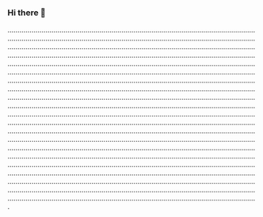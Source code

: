 ### Hi there 👋

.............................................................................................................................................................................................................................................................................................................................................................................................................................................................................................................................................................................................................................................................................................................................................................................................................................................................................................................................................................................................................................................................................................................................................................................................................................................................................................................................................................................................................................................................................................................................................................................................................................................................................................................................................................................................................................................................................................................................................................................................................................................................................................................................................................................................................................................................................................................................................................................................................................................................................................................................................................................................................................................................................................................